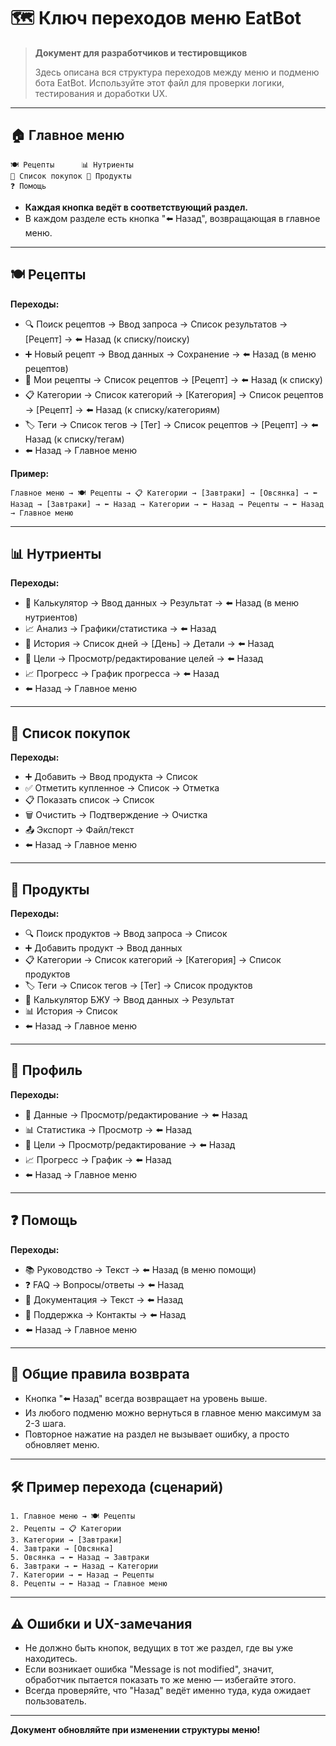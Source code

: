 # 🗺️ Ключ переходов меню EatBot

> **Документ для разработчиков и тестировщиков**
> 
> Здесь описана вся структура переходов между меню и подменю бота EatBot. Используйте этот файл для проверки логики, тестирования и доработки UX.

---

## 🏠 Главное меню

```
🍽️ Рецепты      📊 Нутриенты
🛒 Список покупок 🥗 Продукты
❓ Помощь
```

- **Каждая кнопка ведёт в соответствующий раздел.**
- В каждом разделе есть кнопка "⬅️ Назад", возвращающая в главное меню.

---

## 🍽️ Рецепты

**Переходы:**
- 🔍 Поиск рецептов → Ввод запроса → Список результатов → [Рецепт] → ⬅️ Назад (к списку/поиску)
- ➕ Новый рецепт → Ввод данных → Сохранение → ⬅️ Назад (в меню рецептов)
- 📖 Мои рецепты → Список рецептов → [Рецепт] → ⬅️ Назад (к списку)
- 📋 Категории → Список категорий → [Категория] → Список рецептов → [Рецепт] → ⬅️ Назад (к списку/категориям)
- 🏷️ Теги → Список тегов → [Тег] → Список рецептов → [Рецепт] → ⬅️ Назад (к списку/тегам)
- ⬅️ Назад → Главное меню

**Пример:**
```
Главное меню → 🍽️ Рецепты → 📋 Категории → [Завтраки] → [Овсянка] → ⬅️ Назад → [Завтраки] → ⬅️ Назад → Категории → ⬅️ Назад → Рецепты → ⬅️ Назад → Главное меню
```

---

## 📊 Нутриенты

**Переходы:**
- 🧮 Калькулятор → Ввод данных → Результат → ⬅️ Назад (в меню нутриентов)
- 📈 Анализ → Графики/статистика → ⬅️ Назад
- 📅 История → Список дней → [День] → Детали → ⬅️ Назад
- 🎯 Цели → Просмотр/редактирование целей → ⬅️ Назад
- 📈 Прогресс → График прогресса → ⬅️ Назад
- ⬅️ Назад → Главное меню

---

## 🛒 Список покупок

**Переходы:**
- ➕ Добавить → Ввод продукта → Список
- ✅ Отметить купленное → Список → Отметка
- 📋 Показать список → Список
- 🗑 Очистить → Подтверждение → Очистка
- 📤 Экспорт → Файл/текст
- ⬅️ Назад → Главное меню

---

## 🥗 Продукты

**Переходы:**
- 🔍 Поиск продуктов → Ввод запроса → Список
- ➕ Добавить продукт → Ввод данных
- 📋 Категории → Список категорий → [Категория] → Список продуктов
- 🏷️ Теги → Список тегов → [Тег] → Список продуктов
- 🧮 Калькулятор БЖУ → Ввод данных → Результат
- 📊 История → Список
- ⬅️ Назад → Главное меню

---

## 👤 Профиль

**Переходы:**
- 👤 Данные → Просмотр/редактирование → ⬅️ Назад
- 📊 Статистика → Просмотр → ⬅️ Назад
- 🎯 Цели → Просмотр/редактирование → ⬅️ Назад
- 📈 Прогресс → График → ⬅️ Назад
- ⬅️ Назад → Главное меню

---

## ❓ Помощь

**Переходы:**
- 📚 Руководство → Текст → ⬅️ Назад (в меню помощи)
- ❓ FAQ → Вопросы/ответы → ⬅️ Назад
- 📖 Документация → Текст → ⬅️ Назад
- 💬 Поддержка → Контакты → ⬅️ Назад
- ⬅️ Назад → Главное меню

---

## 🔄 Общие правила возврата
- Кнопка "⬅️ Назад" всегда возвращает на уровень выше.
- Из любого подменю можно вернуться в главное меню максимум за 2-3 шага.
- Повторное нажатие на раздел не вызывает ошибку, а просто обновляет меню.

---

## 🛠️ Пример перехода (сценарий)

```
1. Главное меню → 🍽️ Рецепты
2. Рецепты → 📋 Категории
3. Категории → [Завтраки]
4. Завтраки → [Овсянка]
5. Овсянка → ⬅️ Назад → Завтраки
6. Завтраки → ⬅️ Назад → Категории
7. Категории → ⬅️ Назад → Рецепты
8. Рецепты → ⬅️ Назад → Главное меню
```

---

## ⚠️ Ошибки и UX-замечания
- Не должно быть кнопок, ведущих в тот же раздел, где вы уже находитесь.
- Если возникает ошибка "Message is not modified", значит, обработчик пытается показать то же меню — избегайте этого.
- Всегда проверяйте, что "Назад" ведёт именно туда, куда ожидает пользователь.

---

**Документ обновляйте при изменении структуры меню!** 